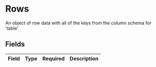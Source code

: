 # Rows

An object of row data with all of the keys from the column schema for 'table'


## Fields

| Field       | Type        | Required    | Description |
| ----------- | ----------- | ----------- | ----------- |
